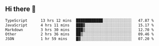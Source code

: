## Hi there 👋

<!--START_SECTION:waka-->

```txt
TypeScript      13 hrs 12 mins  ████████████░░░░░░░░░░░░░   47.87 %
JavaScript      4 hrs 11 mins   ███▓░░░░░░░░░░░░░░░░░░░░░   15.17 %
Markdown        3 hrs 30 mins   ███▒░░░░░░░░░░░░░░░░░░░░░   12.70 %
Other           2 hrs 36 mins   ██▒░░░░░░░░░░░░░░░░░░░░░░   09.46 %
JSON            1 hr 59 mins    █▓░░░░░░░░░░░░░░░░░░░░░░░   07.20 %
```

<!--END_SECTION:waka-->
